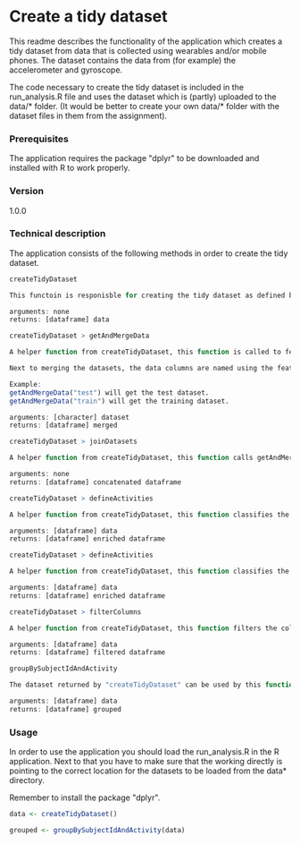 # Create a tidy dataset

This readme describes the functionality of the application which creates a tidy dataset from data that is collected using wearables and/or mobile phones. The dataset contains the data from (for example) the accelerometer and gyroscope.

The code necessary to create the tidy dataset is included in the run_analysis.R file and uses the dataset which is (partly) uploaded to the data/* folder. (It would be better to create your own data/* folder with the dataset files in them from the assignment).

### Prerequisites

The application requires the package "dplyr" to be downloaded and installed with R to work properly.

### Version

1.0.0

### Technical description

The application consists of the following methods in order to create the tidy dataset.

```r
createTidyDataset

This functoin is responisble for creating the tidy dataset as defined by the requirements of the assignment. The function uses other helper functions to return the tidy dataset.

arguments: none
returns: [dataframe] data
```

```r
createTidyDataset > getAndMergeData

A helper function from createTidyDataset, this function is called to fetch the training and test datasets and merge them seperately. This means that this function has to be called twice in order to get both datasets merged.

Next to merging the datasets, the data columns are named using the features.txt definition file.

Example: 
getAndMergeData("test") will get the test dataset.
getAndMergeData("train") will get the training dataset.

arguments: [character] dataset
returns: [dataframe] merged
```

```r
createTidyDataset > joinDatasets

A helper function from createTidyDataset, this function calls getAndMergeData and will join the datasets using rbind()

arguments: none
returns: [dataframe] concatenated dataframe
```

```r
createTidyDataset > defineActivities

A helper function from createTidyDataset, this function classifies the activityLabelId ID's to match the activity labels in activity_labels.txt to define readable activity labels instead of using ID's.

arguments: [dataframe] data
returns: [dataframe] enriched dataframe
```

```r
createTidyDataset > defineActivities

A helper function from createTidyDataset, this function classifies the activityLabelId ID's to match the activity labels in activity_labels.txt to define readable activity labels instead of using ID's.

arguments: [dataframe] data
returns: [dataframe] enriched dataframe
```

```r
createTidyDataset > filterColumns

A helper function from createTidyDataset, this function filters the columns that do not contain *std(), *mean() and  activityLabelId

arguments: [dataframe] data
returns: [dataframe] filtered dataframe
```

```r
groupBySubjectIdAndActivity

The dataset returned by "createTidyDataset" can be used by this function to group the dataframe by subjectId and activityLabel, respectively. The function will also calculate the average over the data columns (floats) in the dataset relative to the grouping.

arguments: [dataframe] data
returns: [dataframe] grouped
```

### Usage

In order to use the application you should load the run_analysis.R in the R application. Next to that you have to make sure that the working directly is pointing to the correct location for the datasets to be loaded from the data\* directory.

Remember to install the package "dplyr".

```r
data <- createTidyDataset()
```

```r
grouped <- groupBySubjectIdAndActivity(data)
```